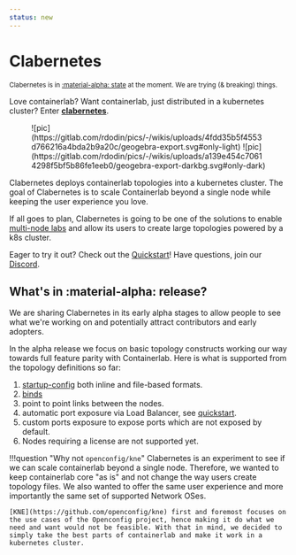 ```yaml
---
status: new
---
```


# Clabernetes

<small>Clabernetes is in [:material-alpha: state](#whats-in-material-alpha-release) at the moment. We are trying (& breaking) things.</small>

Love containerlab? Want containerlab, just distributed in a kubernetes cluster? Enter [**clabernetes**](https://github.com/srl-labs/clabernetes/).

<figure markdown>
![pic](https://gitlab.com/rdodin/pics/-/wikis/uploads/4fdd35b5f4553d766216a4bda2b9a20c/geogebra-export.svg#only-light)
![pic](https://gitlab.com/rdodin/pics/-/wikis/uploads/a139e454c70614298f5bf5b86fe1eeb0/geogebra-export-darkbg.svg#only-dark)
</figure>

Clabernetes deploys containerlab topologies into a kubernetes cluster. The goal of Clabernetes is to scale Containerlab beyond a single node while keeping the user experience you love.

If all goes to plan, Clabernetes is going to be one of the solutions to enable [multi-node labs](../multi-node.md) and allow its users to create large topologies powered by a k8s cluster.

Eager to try it out? Check out the [Quickstart](quickstart.md)! Have questions, join our [Discord](https://discord.gg/2A8ZxM7hD9).

## What's in :material-alpha: release?

We are sharing Clabernetes in its early alpha stages to allow people to see what we're working on and potentially attract contributors and early adopters.

In the alpha release we focus on basic topology constructs working our way towards full feature parity with Containerlab. Here is what is supported from the topology definitions so far:

1. [startup-config](../nodes.md#startup-config) both inline and file-based formats.
2. [binds](../nodes.md#binds)
3. point to point links between the nodes.
4. automatic port exposure via Load Balancer, see [quickstart](quickstart.md#accessing-the-nodes).
5. custom ports exposure to expose ports which are not exposed by default.
6. Nodes requiring a license are not supported yet.

!!!question "Why not `openconfig/kne`"
    Clabernetes is an experiment to see if we can scale containerlab beyond a single node. Therefore, we wanted to keep containerlab core "as is" and not change the way users create topology files. We also wanted to offer the same user experience and more importantly the same set of supported Network OSes.

    [KNE](https://github.com/openconfig/kne) first and foremost focuses on the use cases of the Openconfig project, hence making it do what we need and want would not be feasible. With that in mind, we decided to simply take the best parts of containerlab and make it work in a kubernetes cluster.
